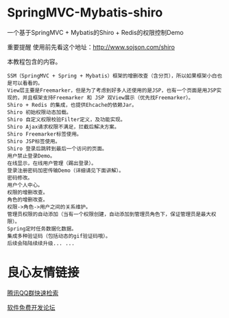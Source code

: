 # SpringMVC-Mybatis-shiro
一个基于SpringMVC + Mybatis的Shiro + Redis的权限控制Demo

重要提醒
使用前先看这个地址：http://www.sojson.com/shiro

本教程包含的内容。

    SSM（SpringMVC + Spring + Mybatis）框架的增删改查（含分页），所以如果框架小白也是可以看看的。
    View层主要是Freemarker，但是为了考虑到好多人还使用的是JSP，也有一个页面是用JSP实现的，并且框架支持Freemarker 和 JSP 双View展示（优先找Freemarker）。
    Shiro + Redis 的集成，也提供Ehcache的依赖Jar。
    Shiro 初始权限动态加载。
    Shiro 自定义权限校验Filter定义，及功能实现。
    Shiro Ajax请求权限不满足，拦截后解决方案。
    Shiro Freemarker标签使用。
    Shiro JSP标签使用。
    Shiro 登录后跳转到最后一个访问的页面。
    用户禁止登录Demo。
    在线显示，在线用户管理（踢出登录）。
    登录注册密码加密传输Demo（详细请见下面讲解）。
    密码修改。
    用户个人中心。
    权限的增删改查。
    角色的增删改查。
    权限->角色->用户之间的关系维护。
    管理员权限的自动添加（当有一个权限创建，自动添加到管理员角色下，保证管理员是最大权限）。
    Spring定时任务数据化数据。
    集成多种验证码（包括动态的gif验证码哦）。
    后续会陆陆续续升级... ...











 # 良心友情链接

[腾讯QQ群快速检索](http://u.720life.cn/s/8cf73f7c)

[软件免费开发论坛](http://u.720life.cn/s/bbb01dc0)